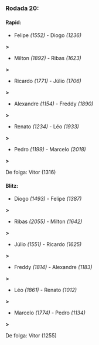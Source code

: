 ### Rodada 20:

#### Rapid:

* Felipe *(1552)*     -     Diogo *(1236)*

 **>** 
* Milton *(1892)*     -     Ribas *(1623)*

 **>** 
* Ricardo *(1771)*     -     Júlio *(1706)*

 **>** 
* Alexandre *(1154)*     -     Freddy *(1890)*

 **>** 
* Renato *(1234)*     -     Léo *(1933)*

 **>** 
* Pedro *(1199)*     -     Marcelo *(2018)*

 **>** 

De folga: Vitor (1316)

#### Blitz:

* Diogo *(1493)*     -     Felipe *(1387)*

 **>** 
* Ribas *(2055)*     -     Milton *(1642)*

 **>** 
* Júlio *(1551)*     -     Ricardo *(1625)*

 **>** 
* Freddy *(1814)*     -     Alexandre *(1183)*

 **>** 
* Léo *(1861)*     -     Renato *(1012)*

 **>** 
* Marcelo *(1774)*     -     Pedro *(1134)*

 **>** 

De folga: Vitor (1255)

